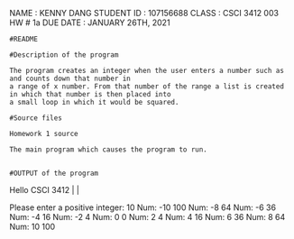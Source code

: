 NAME : KENNY DANG
STUDENT ID : 107156688
CLASS : CSCI 3412 003
HW # 1a
DUE DATE : JANUARY 26TH, 2021

    #README
    
    #Description of the program

    The program creates an integer when the user enters a number such as and counts down that number in
    a range of x number. From that number of the range a list is created in which that number is then placed into
    a small loop in which it would be squared. 

    #Source files

    Homework 1 source

    The main program which causes the program to run. 


    #OUTPUT of the program

Hello CSCI 3412 | |

Please enter a positive integer: 
10
Num: -10 100 
Num: -8 64
Num: -6 36
Num: -4 16
Num: -2 4
Num: 0 0
Num: 2 4
Num: 4 16
Num: 6 36
Num: 8 64
Num: 10 100


